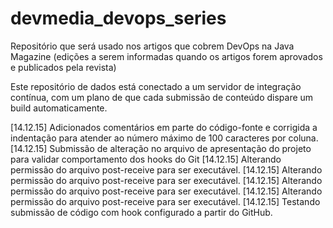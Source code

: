 # devmedia_devops_series
Repositório que será usado nos artigos que cobrem DevOps na Java Magazine (edições a serem informadas quando os artigos forem aprovados e publicados pela revista)

Este repositório de dados está conectado a um servidor de integração contínua, com um plano de que cada submissão de conteúdo dispare um build automaticamente.

[14.12.15] Adicionados comentários em parte do código-fonte e corrigida a indentação para atender ao número máximo de 100 caracteres por coluna.
[14.12.15] Submissão de alteração no arquivo de apresentação do projeto para validar comportamento dos hooks do Git
[14.12.15] Alterando permissão do arquivo post-receive para ser executável.
[14.12.15] Alterando permissão do arquivo post-receive para ser executável.
[14.12.15] Alterando permissão do arquivo post-receive para ser executável.
[14.12.15] Alterando permissão do arquivo post-receive para ser executável.
[14.12.15] Testando submissão de código com hook configurado a partir do GitHub.
